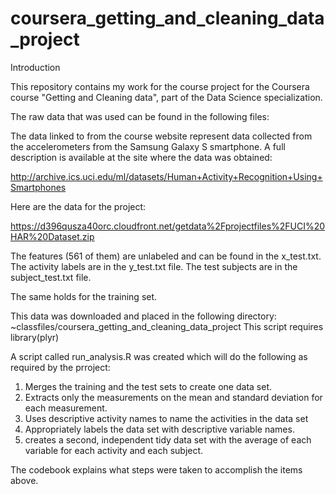 coursera_getting_and_cleaning_data_project
==========================================

Introduction

This repository contains my work for the course project for the Coursera course "Getting and Cleaning data", part of the Data Science specialization. 

The  raw data that was used can be found in the following files:

The data linked to from the course website represent data collected from the accelerometers from the Samsung Galaxy S smartphone. A full description is available at the site where the data was obtained: 

http://archive.ics.uci.edu/ml/datasets/Human+Activity+Recognition+Using+Smartphones 

Here are the data for the project: 

https://d396qusza40orc.cloudfront.net/getdata%2Fprojectfiles%2FUCI%20HAR%20Dataset.zip 


The features (561 of them) are unlabeled and can be found in the x_test.txt. The activity labels are in the y_test.txt file. The test subjects are in the subject_test.txt file.

The same holds for the training set.

This data was downloaded and placed in the following directory: ~classfiles/coursera_getting_and_cleaning_data_project
This script requires library(plyr)


A script called run_analysis.R was created which will do the following as required by the prroject: 

1)   Merges the training and the test sets to create one data set.
2)   Extracts only the measurements on the mean and standard deviation for each measurement. 
3)   Uses descriptive activity names to name the activities in the data set
4)   Appropriately labels the data set with descriptive variable names. 
5)   creates a second, independent tidy data set with the average of each variable for each activity and each subject.


The codebook explains what steps were taken to accomplish the items above.
